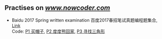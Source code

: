 ## Practises on ***www.nowcoder.com***
- Baidu 2017 Spring written examination 百度2017春招笔试真题编程题集合,  [Link](https://www.nowcoder.com/test/4998655/summary)   
  Code: [P1 买帽子](./BD2017_Spring_1.h), [P2 度度熊回家](./BD2017_Spring_2.h), [P3 寻找三角形](./BD2017_Spring_3.h)
